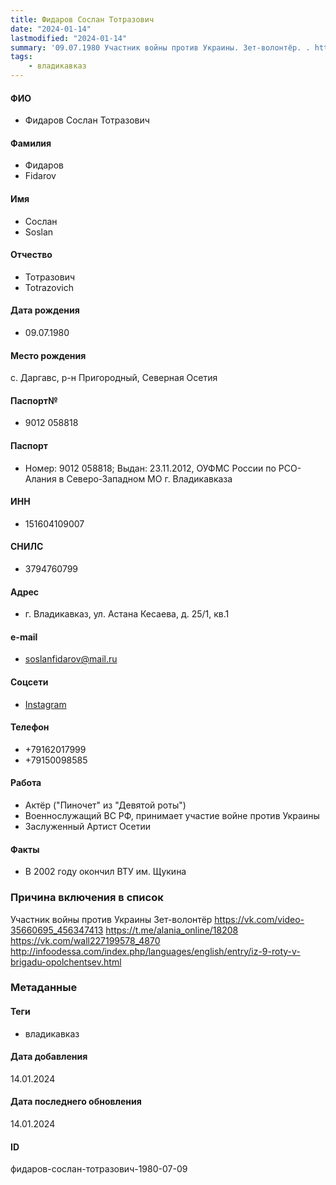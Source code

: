 ```yaml
---
title: Фидаров Сослан Тотразович
date: "2024-01-14"
lastmodified: "2024-01-14"
summary: '09.07.1980 Участник войны против Украины. Зет-волонтёр. . https\://vk.com/video-35660695_456347413. https\://t.me/alania_online/18208. https\://vk.com/wall227199578_4870. http\://infoodessa.com/index.php/languages/english/entry/iz-9-roty-v-brigadu-opolchentsev.html'
tags: 
    - владикавказ
---
```

<!--# pp2-->
<!--## Фигурант-->
<!--### Личные данные-->
#### ФИО
- Фидаров Сослан Тотразович
#### Фамилия
- Фидаров
- Fidarov
#### Имя
- Сослан
- Soslan
#### Отчество
- Тотразович
- Totrazovich
#### Дата рождения
- 09.07.1980
#### Место рождения
с. Даргавс, р-н Пригородный, Северная Осетия
#### Паспорт№
- 9012 058818
#### Паспорт
- Номер: 9012 058818; Выдан: 23.11.2012, ОУФМС России по РСО-Алания в Северо-Западном МО г. Владикавказа
#### ИНН
- 151604109007
#### СНИЛС
- 3794760799
#### Адрес
- г. Владикавказ, ул. Астана Кесаева, д. 25/1, кв.1
#### e-mail
- soslanfidarov@mail.ru
#### Соцсети
- [Instagram](https://www.instagram.com/soslanfidarov/)
#### Телефон
- +79162017999
- +79150098585
#### Работа
- Актёр ("Пиночет" из "Девятой роты")
- Военнослужащий ВС РФ, принимает участие войне против Украины
- Заслуженный Артист Осетии
#### Факты
- В 2002 году окончил ВТУ им. Щукина
### Причина включения в список
Участник войны против Украины
Зет-волонтёр
https://vk.com/video-35660695_456347413
https://t.me/alania_online/18208
https://vk.com/wall227199578_4870
http://infoodessa.com/index.php/languages/english/entry/iz-9-roty-v-brigadu-opolchentsev.html
### Метаданные
#### Теги
- владикавказ
#### Дата добавления
14.01.2024
#### Дата последнего обновления
14.01.2024
#### ID
фидаров-сослан-тотразович-1980-07-09
<!--## END;-->

